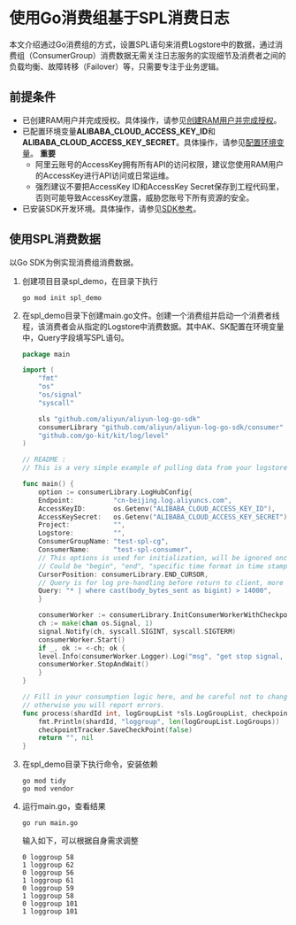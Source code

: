 # 使用Go消费组基于SPL消费日志
本文介绍通过Go消费组的方式，设置SPL语句来消费Logstore中的数据，通过消费组（ConsumerGroup）消费数据无需关注日志服务的实现细节及消费者之间的负载均衡、故障转移（Failover）等，只需要专注于业务逻辑。
## 前提条件
* 已创建RAM用户并完成授权。具体操作，请参见[创建RAM用户并完成授权](https://help.aliyun.com/zh/sls/using-the-openapi-example#78541bf01a5df)。
* 已配置环境变量**ALIBABA_CLOUD_ACCESS_KEY_ID**和**ALIBABA_CLOUD_ACCESS_KEY_SECRET**。具体操作，请参见[配置环境变量](https://help.aliyun.com/zh/sls/using-the-openapi-example#8e83951026slv)。
**重要**
  * 阿里云账号的AccessKey拥有所有API的访问权限，建议您使用RAM用户的AccessKey进行API访问或日常运维。
  * 强烈建议不要把AccessKey ID和AccessKey Secret保存到工程代码里，否则可能导致AccessKey泄露，威胁您账号下所有资源的安全。
* 已安装SDK开发环境。具体操作，请参见[SDK参考](https://help.aliyun.com/zh/sls/developer-reference/overview-of-log-service-sdk#reference-n3h-2sq-zdb)。
  
## 使用SPL消费数据
以Go SDK为例实现消费组消费数据。
1. 创建项目目录spl_demo，在目录下执行
    ```shell
    go mod init spl_demo
    ```
2. 在spl_demo目录下创建main.go文件。创建一个消费组并启动一个消费者线程，该消费者会从指定的Logstore中消费数据。其中AK、SK配置在环境变量中，Query字段填写SPL语句。
    ```go
    package main

    import (
        "fmt"
        "os"
        "os/signal"
        "syscall"

        sls "github.com/aliyun/aliyun-log-go-sdk"
        consumerLibrary "github.com/aliyun/aliyun-log-go-sdk/consumer"
        "github.com/go-kit/kit/log/level"
    )

    // README :
    // This is a very simple example of pulling data from your logstore and printing it for consumption, including pre-handling for logs.

    func main() {
        option := consumerLibrary.LogHubConfig{
        Endpoint:          "cn-beijing.log.aliyuncs.com",
        AccessKeyID:       os.Getenv("ALIBABA_CLOUD_ACCESS_KEY_ID"),
        AccessKeySecret:   os.Getenv("ALIBABA_CLOUD_ACCESS_KEY_SECRET"),
        Project:           "",
        Logstore:          "",
        ConsumerGroupName: "test-spl-cg",
        ConsumerName:      "test-spl-consumer",
        // This options is used for initialization, will be ignored once consumer group is created and each shard has been started to be consumed.
        // Could be "begin", "end", "specific time format in time stamp", it's log receiving time.
        CursorPosition: consumerLibrary.END_CURSOR,
        // Query is for log pre-handling before return to client, more info refer to https://www.alibabacloud.com/help/zh/sls/user-guide/rule-based-consumption
        Query: "* | where cast(body_bytes_sent as bigint) > 14000",
        }

        consumerWorker := consumerLibrary.InitConsumerWorkerWithCheckpointTracker(option, process)
        ch := make(chan os.Signal, 1)
        signal.Notify(ch, syscall.SIGINT, syscall.SIGTERM)
        consumerWorker.Start()
        if _, ok := <-ch; ok {
        level.Info(consumerWorker.Logger).Log("msg", "get stop signal, start to stop consumer worker", "consumer worker name", option.ConsumerName)
        consumerWorker.StopAndWait()
        }
    }

    // Fill in your consumption logic here, and be careful not to change the parameters of the function and the return value,
    // otherwise you will report errors.
    func process(shardId int, logGroupList *sls.LogGroupList, checkpointTracker consumerLibrary.CheckPointTracker) (string, error) {
        fmt.Println(shardId, "loggroup", len(logGroupList.LogGroups))
        checkpointTracker.SaveCheckPoint(false)
        return "", nil
    }
    ```
3. 在spl_demo目录下执行命令，安装依赖
    ```
    go mod tidy
    go mod vendor
    ```
4. 运行main.go，查看结果
    ```
    go run main.go
    ```
    输入如下，可以根据自身需求调整
    ```
    0 loggroup 58
    1 loggroup 62
    0 loggroup 56
    1 loggroup 61
    0 loggroup 59
    1 loggroup 58
    0 loggroup 101
    1 loggroup 101
    ```

